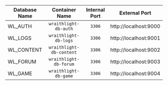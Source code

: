 | Database Name     | Container Name            | Internal Port | External Port         |
| ---               | :-:                       | :-:           | :-:                   |
| WL_AUTH           | `wraithlight-db-auth`     | `3306`        | http://localhost:9000 |
| WL_LOGS           | `wraithlight-db-logs`     | `3306`        | http://localhost:9001 |
| WL_CONTENT        | `wraithlight-db-content`  | `3306`        | http://localhost:9002 |
| WL_FORUM          | `wraithlight-db-forum`    | `3306`        | http://localhost:9003 |
| WL_GAME           | `wraithlight-db-game`     | `3306`        | http://localhost:9004 |